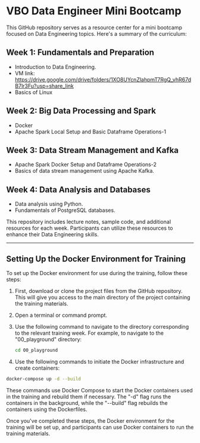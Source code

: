 # VBO Data Engineer Mini Bootcamp

This GitHub repository serves as a resource center for a mini bootcamp focused on Data Engineering topics. Here's a summary of the curriculum:

## Week 1: Fundamentals and Preparation

- Introduction to Data Engineering.
- VM link: https://drive.google.com/drive/folders/1XO8UYcnZlahpmT7RgQ_vhR67dB7lr3Fu?usp=share_link
- Basics of Linux 

## Week 2: Big Data Processing and Spark

- Docker
- Apache Spark Local Setup and Basic Dataframe Operations-1 

## Week 3: Data Stream Management and Kafka

- Apache Spark Docker Setup and Dataframe Operations-2
- Basics of data stream management using Apache Kafka.

## Week 4: Data Analysis and Databases

- Data analysis using Python.
- Fundamentals of PostgreSQL databases.

This repository includes lecture notes, sample code, and additional resources for each week. Participants can utilize these resources to enhance their Data Engineering skills.

---

## Setting Up the Docker Environment for Training

To set up the Docker environment for use during the training, follow these steps:

1. First, download or clone the project files from the GitHub repository. This will give you access to the main directory of the project containing the training materials.

2. Open a terminal or command prompt.

3. Use the following command to navigate to the directory corresponding to the relevant training week. For example, to navigate to the "00_playground" directory:

    ```bash
    cd 00_playground
    ```

4. Use the following commands to initiate the Docker infrastructure and create containers:

```bash
docker-compose up -d --build
```

These commands use Docker Compose to start the Docker containers used in the training and rebuild them if necessary. The "-d" flag runs the containers in the background, while the "--build" flag rebuilds the containers using the Dockerfiles.

Once you've completed these steps, the Docker environment for the training will be set up, and participants can use Docker containers to run the training materials.
